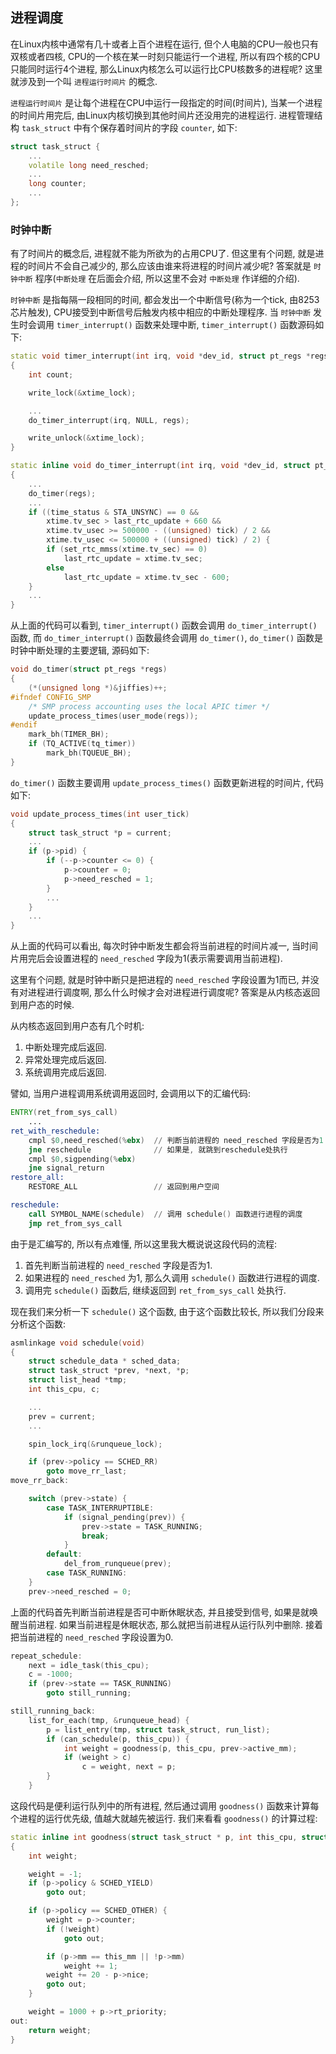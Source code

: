 ## 进程调度
在Linux内核中通常有几十或者上百个进程在运行, 但个人电脑的CPU一般也只有双核或者四核, CPU的一个核在某一时刻只能运行一个进程, 所以有四个核的CPU只能同时运行4个进程, 那么Linux内核怎么可以运行比CPU核数多的进程呢? 这里就涉及到一个叫 `进程运行时间片` 的概念.

`进程运行时间片` 是让每个进程在CPU中运行一段指定的时间(时间片), 当某一个进程的时间片用完后, 由Linux内核切换到其他时间片还没用完的进程运行. 进程管理结构 `task_struct` 中有个保存着时间片的字段 `counter`, 如下:
```cpp
struct task_struct {
    ...
    volatile long need_resched;
    ...
    long counter;
    ...
};
```

### 时钟中断
有了时间片的概念后, 进程就不能为所欲为的占用CPU了. 但这里有个问题, 就是进程的时间片不会自己减少的, 那么应该由谁来将进程的时间片减少呢? 答案就是 `时钟中断` 程序(`中断处理` 在后面会介绍, 所以这里不会对 `中断处理` 作详细的介绍).

`时钟中断` 是指每隔一段相同的时间, 都会发出一个中断信号(称为一个tick, 由8253芯片触发), CPU接受到中断信号后触发内核中相应的中断处理程序. 当 `时钟中断` 发生时会调用 `timer_interrupt()` 函数来处理中断, `timer_interrupt()` 函数源码如下:
```cpp
static void timer_interrupt(int irq, void *dev_id, struct pt_regs *regs)
{
    int count;

    write_lock(&xtime_lock);

    ...
    do_timer_interrupt(irq, NULL, regs);

    write_unlock(&xtime_lock);
}

static inline void do_timer_interrupt(int irq, void *dev_id, struct pt_regs *regs)
{
    ...
    do_timer(regs);
    ...
    if ((time_status & STA_UNSYNC) == 0 &&
        xtime.tv_sec > last_rtc_update + 660 &&
        xtime.tv_usec >= 500000 - ((unsigned) tick) / 2 &&
        xtime.tv_usec <= 500000 + ((unsigned) tick) / 2) {
        if (set_rtc_mmss(xtime.tv_sec) == 0)
            last_rtc_update = xtime.tv_sec;
        else
            last_rtc_update = xtime.tv_sec - 600;
    }
    ...
}
```
从上面的代码可以看到, `timer_interrupt()` 函数会调用 `do_timer_interrupt()` 函数, 而 `do_timer_interrupt()` 函数最终会调用 `do_timer()`, `do_timer()` 函数是时钟中断处理的主要逻辑, 源码如下:
```cpp
void do_timer(struct pt_regs *regs)
{
    (*(unsigned long *)&jiffies)++;
#ifndef CONFIG_SMP
    /* SMP process accounting uses the local APIC timer */
    update_process_times(user_mode(regs));
#endif
    mark_bh(TIMER_BH);
    if (TQ_ACTIVE(tq_timer))
        mark_bh(TQUEUE_BH);
}
```
`do_timer()` 函数主要调用 `update_process_times()` 函数更新进程的时间片, 代码如下:
```cpp
void update_process_times(int user_tick)
{
    struct task_struct *p = current;
    ...
    if (p->pid) {
        if (--p->counter <= 0) {
            p->counter = 0;
            p->need_resched = 1;
        }
        ...
    }
    ...
}
```
从上面的代码可以看出, 每次时钟中断发生都会将当前进程的时间片减一, 当时间片用完后会设置进程的 `need_resched` 字段为1(表示需要调用当前进程).

这里有个问题, 就是时钟中断只是把进程的 `need_resched` 字段设置为1而已, 并没有对进程进行调度啊, 那么什么时候才会对进程进行调度呢? 答案是从内核态返回到用户态的时候.

从内核态返回到用户态有几个时机: 
1. 中断处理完成后返回. 
2. 异常处理完成后返回. 
3. 系统调用完成后返回.

譬如, 当用户进程调用系统调用返回时, 会调用以下的汇编代码:
```asm
ENTRY(ret_from_sys_call)
    ...
ret_with_reschedule:
    cmpl $0,need_resched(%ebx)  // 判断当前进程的 need_resched 字段是否为1
    jne reschedule              // 如果是, 就跳到reschedule处执行
    cmpl $0,sigpending(%ebx)
    jne signal_return
restore_all:
    RESTORE_ALL                 // 返回到用户空间

reschedule:
    call SYMBOL_NAME(schedule)  // 调用 schedule() 函数进行进程的调度
    jmp ret_from_sys_call
```
由于是汇编写的, 所以有点难懂, 所以这里我大概说说这段代码的流程:
1. 首先判断当前进程的 `need_resched` 字段是否为1.
2. 如果进程的 `need_resched` 为1, 那么久调用 `schedule()` 函数进行进程的调度.
3. 调用完 `schedule()` 函数后, 继续返回到 `ret_from_sys_call` 处执行.

现在我们来分析一下 `schedule()` 这个函数, 由于这个函数比较长, 所以我们分段来分析这个函数:
```cpp
asmlinkage void schedule(void)
{
    struct schedule_data * sched_data;
    struct task_struct *prev, *next, *p;
    struct list_head *tmp;
    int this_cpu, c;

    ...
    prev = current;
    ...

    spin_lock_irq(&runqueue_lock);

    if (prev->policy == SCHED_RR)
        goto move_rr_last;
move_rr_back:

    switch (prev->state) {
        case TASK_INTERRUPTIBLE:
            if (signal_pending(prev)) {
                prev->state = TASK_RUNNING;
                break;
            }
        default:
            del_from_runqueue(prev);
        case TASK_RUNNING:
    }
    prev->need_resched = 0;
```
上面的代码首先判断当前进程是否可中断休眠状态, 并且接受到信号, 如果是就唤醒当前进程. 如果当前进程是休眠状态, 那么就把当前进程从运行队列中删除. 接着把当前进程的 `need_resched` 字段设置为0.

```cpp
repeat_schedule:
    next = idle_task(this_cpu);
    c = -1000;
    if (prev->state == TASK_RUNNING)
        goto still_running;

still_running_back:
    list_for_each(tmp, &runqueue_head) {
        p = list_entry(tmp, struct task_struct, run_list);
        if (can_schedule(p, this_cpu)) {
            int weight = goodness(p, this_cpu, prev->active_mm);
            if (weight > c)
                c = weight, next = p;
        }
    }
```
这段代码是便利运行队列中的所有进程, 然后通过调用 `goodness()` 函数来计算每个进程的运行优先级, 值越大就越先被运行. 我们来看看 `goodness()` 的计算过程:
```cpp
static inline int goodness(struct task_struct * p, int this_cpu, struct mm_struct *this_mm)
{
    int weight;

    weight = -1;
    if (p->policy & SCHED_YIELD)
        goto out;

    if (p->policy == SCHED_OTHER) {
        weight = p->counter;
        if (!weight)
            goto out;

        if (p->mm == this_mm || !p->mm)
            weight += 1;
        weight += 20 - p->nice;
        goto out;
    }

    weight = 1000 + p->rt_priority;
out:
    return weight;
}
```
